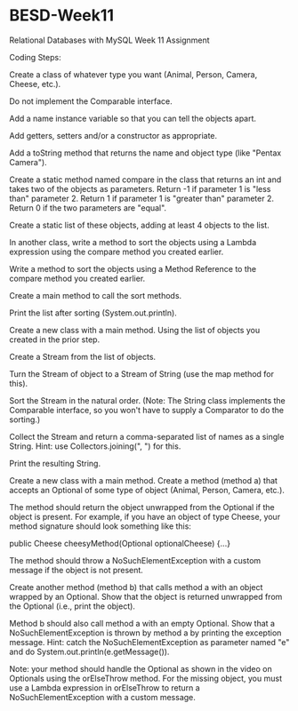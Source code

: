 # BESD-Week11
Relational Databases with MySQL Week 11 Assignment

Coding Steps:

Create a class of whatever type you want (Animal, Person, Camera, Cheese, etc.).

Do not implement the Comparable interface.

Add a name instance variable so that you can tell the objects apart.

Add getters, setters and/or a constructor as appropriate.

Add a toString method that returns the name and object type (like "Pentax Camera").

Create a static method named compare in the class that returns an int and takes two of the objects as parameters. Return -1 if parameter 1 is "less than" parameter 2. Return 1 if parameter 1 is "greater than" parameter 2. Return 0 if the two parameters are "equal".

Create a static list of these objects, adding at least 4 objects to the list.

In another class, write a method to sort the objects using a Lambda expression using the compare method you created earlier.

Write a method to sort the objects using a Method Reference to the compare method you created earlier.

Create a main method to call the sort methods.

Print the list after sorting (System.out.println).

Create a new class with a main method. Using the list of objects you created in the prior step.

Create a Stream from the list of objects.

Turn the Stream of object to a Stream of String (use the map method for this).

Sort the Stream in the natural order. (Note: The String class implements the Comparable interface, so you won't have to supply a Comparator to do the sorting.)

Collect the Stream and return a comma-separated list of names as a single String. Hint: use Collectors.joining(", ") for this.

Print the resulting String.

Create a new class with a main method. Create a method (method a) that accepts an Optional of some type of object (Animal, Person, Camera, etc.).

The method should return the object unwrapped from the Optional if the object is present. For example, if you have an object of type Cheese, your method signature should look something like this:

public Cheese cheesyMethod(Optional<Cheese> optionalCheese) {...}

The method should throw a NoSuchElementException with a custom message if the object is not present.

Create another method (method b) that calls method a with an object wrapped by an Optional. Show that the object is returned unwrapped from the Optional (i.e., print the object).

Method b should also call method a with an empty Optional. Show that a NoSuchElementException is thrown by method a by printing the exception message. Hint: catch the NoSuchElementException as parameter named "e" and do System.out.println(e.getMessage()).

Note: your method should handle the Optional as shown in the video on Optionals using the orElseThrow method. For the missing object, you must use a Lambda expression in orElseThrow to return a NoSuchElementException with a custom message.
